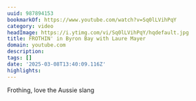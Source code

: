 ```yaml
---
uuid: 987894153
bookmarkOf: https://www.youtube.com/watch?v=Sq0lLVihPqY
category: video
headImage: https://i.ytimg.com/vi/Sq0lLVihPqY/hqdefault.jpg
title: FROTHIN' in Byron Bay with Laure Mayer
domain: youtube.com
description:
tags: []
date: '2025-03-08T13:40:09.116Z'
highlights:
---
```


Frothing, love the Aussie slang

